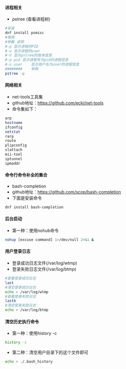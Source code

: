 <!--
 * @Author: findnr
 * @Date: 2024-05-10 09:23:52
 * @LastEditors: findnr
 * @LastEditTime: 2024-06-26 21:03:28
 * @Description: 
-->
#### 进程相关
- pstree (查看进程树)
```sh
#安装
dnf install psmisc
#使用
#参数	说明
#-p	显示进程的PID
#-u	显示进程的user
#-V	显示pstree的版本信息
#-p pid	显示进程号为pid的进程信息
#-u user	显示用户名为user的进程信息
########    举例
pstree -p
```
#### 网络相关
- net-tools工具集
- github地址：https://github.com/ecki/net-tools
- 命令集如下：
```sh
arp
hostname
ifconfig
netstat
rarp
route
plipconfig
slattach
mii-tool
iptunnel
ipmaddr
```
#### 命令行命令补全的集合
- bash-completion
- github地址：https://github.com/scop/bash-completion
- 下面是安装命令
```sh
dnf install bash-completion
```
#### 后台启动
- 第一种：使用nohub命令
```sh
nohup [excuse command] 1>/dev/null 2>&1 &
```
#### 用户登录日志
- 登录成功日志文件(/var/log/wtmp)
- 登录失败日志文件(/var/log/btmp)
```sh
#查看登录成功日志
last
#清空登录成功日志
echo > /var/log/wtmp
#查看登录失败日志
lastb
#清空登录失败日志
echo > /var/log/btmp
```
#### 清空历史执行命令
- 第一种：使用history -c
```sh
history -c
```
- 第二种：清空用户目录下的这个文件即可
```sh
echo > ./.bash_history
```
